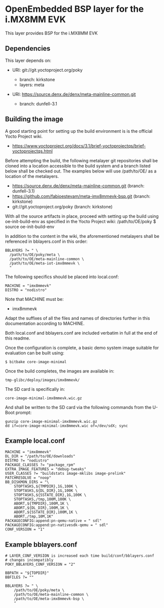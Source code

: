OpenEmbedded BSP layer for the i.MX8MM EVK
==========================================

This layer provides BSP for the i.MX8MM EVK

Dependencies
------------

This layer depends on:

* URI: git://git.yoctoproject.org/poky
  - branch: kirkstone
  - layers: meta

* URI: https://source.denx.de/denx/meta-mainline-common.git
  - branch: dunfell-3.1

Building the image
------------------

A good starting point for setting up the build environment is is the official
Yocto Project wiki.

* https://www.yoctoproject.org/docs/3.1/brief-yoctoprojectqs/brief-yoctoprojectqs.html

Before attempting the build, the following metalayer git repositories shall
be cloned into a location accessible to the build system and a branch listed
below shall be checked out. The examples below will use /path/to/OE/ as a
location of the metalayers.

* https://source.denx.de/denx/meta-mainline-common.git	(branch: dunfell-3.1)
* https://github.com/fabioestevam/meta-imx8mmevk-bsp.git	(branch: kirkstone)
* git://git.yoctoproject.org/poky				(branch: kirkstone)

With all the source artifacts in place, proceed with setting up the build
using oe-init-build-env as specified in the Yocto Project wiki:
/path/to/OE/poky $ source oe-init-build-env

In addition to the content in the wiki, the aforementioned metalayers shall
be referenced in bblayers.conf in this order:

```
BBLAYERS ?= " \
  /path/to/OE/poky/meta \
  /path/to/OE/meta-mainline-common \
  /path/to/OE/meta-iot-imx8mmevk \
  "
```

The following specifics should be placed into local.conf:

```
MACHINE = "imx8mmevk"
DISTRO = "nodistro"
```

Note that MACHINE must be:

* imx8mmevk

Adapt the suffixes of all the files and names of directories further in
this documentation according to MACHINE.

Both local.conf and bblayers.conf are included verbatim in full at the end
of this readme.

Once the configuration is complete, a basic demo system image suitable for
evaluation can be built using:

```
$ bitbake core-image-minimal
```

Once the build completes, the images are available in:

```
tmp-glibc/deploy/images/imx8mmevk/
```
The SD card is specifically in:

```
core-image-minimal-imx8mmevk.wic.gz
```

And shall be written to the SD card via the following
commands from the U-Boot prompt:

```
gunzip core-image-minimal-imx8mmevk.wic.gz
dd if=core-image-minimal-imx8mmevk.wic of=/dev/sdX; sync
```

Example local.conf
------------------
```
MACHINE = "imx8mmevk"
DL_DIR = "/path/to/OE/downloads"
DISTRO ?= "nodistro"
PACKAGE_CLASSES ?= "package_rpm"
EXTRA_IMAGE_FEATURES = "debug-tweaks"
USER_CLASSES ?= "buildstats image-mklibs image-prelink"
PATCHRESOLVE = "noop"
BB_DISKMON_DIRS = "\
    STOPTASKS,${TMPDIR},1G,100K \
    STOPTASKS,${DL_DIR},1G,100K \
    STOPTASKS,${SSTATE_DIR},1G,100K \
    STOPTASKS,/tmp,100M,100K \
    ABORT,${TMPDIR},100M,1K \
    ABORT,${DL_DIR},100M,1K \
    ABORT,${SSTATE_DIR},100M,1K \
    ABORT,/tmp,10M,1K"
PACKAGECONFIG:append:pn-qemu-native = " sdl"
PACKAGECONFIG:append:pn-nativesdk-qemu = " sdl"
CONF_VERSION = "1"
```

Example bblayers.conf
---------------------
```
# LAYER_CONF_VERSION is increased each time build/conf/bblayers.conf
# changes incompatibly
POKY_BBLAYERS_CONF_VERSION = "2"

BBPATH = "${TOPDIR}"
BBFILES ?= ""

BBLAYERS ?= " \
	/path/to/OE/poky/meta \
	/path/to/OE/meta-mainline-common \
	/path/to/OE/meta-imx8mmevk-bsp \
	"
```
